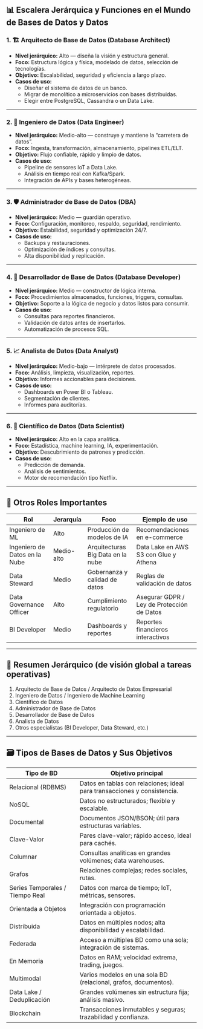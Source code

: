  
## 📊 Escalera Jerárquica y Funciones en el Mundo de Bases de Datos y Datos

### 1. 🏗️ Arquitecto de Base de Datos (Database Architect)
- **Nivel jerárquico:** Alto — diseña la visión y estructura general.
- **Foco:** Estructura lógica y física, modelado de datos, selección de tecnologías.
- **Objetivo:** Escalabilidad, seguridad y eficiencia a largo plazo.
- **Casos de uso:**
  - Diseñar el sistema de datos de un banco.
  - Migrar de monolítico a microservicios con bases distribuidas.
  - Elegir entre PostgreSQL, Cassandra o un Data Lake.

---

### 2. 🔧 Ingeniero de Datos (Data Engineer)
- **Nivel jerárquico:** Medio-alto — construye y mantiene la “carretera de datos”.
- **Foco:** Ingesta, transformación, almacenamiento, pipelines ETL/ELT.
- **Objetivo:** Flujo confiable, rápido y limpio de datos.
- **Casos de uso:**
  - Pipeline de sensores IoT a Data Lake.
  - Análisis en tiempo real con Kafka/Spark.
  - Integración de APIs y bases heterogéneas.

---

### 3. 🛡️ Administrador de Base de Datos (DBA)
- **Nivel jerárquico:** Medio — guardián operativo.
- **Foco:** Configuración, monitoreo, respaldo, seguridad, rendimiento.
- **Objetivo:** Estabilidad, seguridad y optimización 24/7.
- **Casos de uso:**
  - Backups y restauraciones.
  - Optimización de índices y consultas.
  - Alta disponibilidad y replicación.

---

### 4. 🧱 Desarrollador de Base de Datos (Database Developer)
- **Nivel jerárquico:** Medio — constructor de lógica interna.
- **Foco:** Procedimientos almacenados, funciones, triggers, consultas.
- **Objetivo:** Soporte a la lógica de negocio y datos listos para consumir.
- **Casos de uso:**
  - Consultas para reportes financieros.
  - Validación de datos antes de insertarlos.
  - Automatización de procesos SQL.

---

### 5. 📈 Analista de Datos (Data Analyst)
- **Nivel jerárquico:** Medio-bajo — intérprete de datos procesados.
- **Foco:** Análisis, limpieza, visualización, reportes.
- **Objetivo:** Informes accionables para decisiones.
- **Casos de uso:**
  - Dashboards en Power BI o Tableau.
  - Segmentación de clientes.
  - Informes para auditorías.

---

### 6. 🧠 Científico de Datos (Data Scientist)
- **Nivel jerárquico:** Alto en la capa analítica.
- **Foco:** Estadística, machine learning, IA, experimentación.
- **Objetivo:** Descubrimiento de patrones y predicción.
- **Casos de uso:**
  - Predicción de demanda.
  - Análisis de sentimientos.
  - Motor de recomendación tipo Netflix.

---

## 📌 Otros Roles Importantes

| Rol                         | Jerarquía   | Foco                                      | Ejemplo de uso                                      |
|----------------------------|-------------|-------------------------------------------|-----------------------------------------------------|
| Ingeniero de ML            | Alto        | Producción de modelos de IA               | Recomendaciones en e-commerce                      |
| Ingeniero de Datos en la Nube | Medio-alto | Arquitecturas Big Data en la nube         | Data Lake en AWS S3 con Glue y Athena              |
| Data Steward               | Medio       | Gobernanza y calidad de datos             | Reglas de validación de datos                      |
| Data Governance Officer    | Alto        | Cumplimiento regulatorio                  | Asegurar GDPR / Ley de Protección de Datos         |
| BI Developer               | Medio       | Dashboards y reportes                     | Reportes financieros interactivos                  |

---

## 🔼 Resumen Jerárquico (de visión global a tareas operativas)

1. Arquitecto de Base de Datos / Arquitecto de Datos Empresarial  
2. Ingeniero de Datos / Ingeniero de Machine Learning  
3. Científico de Datos  
4. Administrador de Base de Datos  
5. Desarrollador de Base de Datos  
6. Analista de Datos  
7. Otros especialistas (BI Developer, Data Steward, etc.)

---

## 🗃️ Tipos de Bases de Datos y Sus Objetivos

| Tipo de BD                        | Objetivo principal                                                                 |
|----------------------------------|-------------------------------------------------------------------------------------|
| Relacional (RDBMS)               | Datos en tablas con relaciones; ideal para transacciones y consistencia.           |
| NoSQL                            | Datos no estructurados; flexible y escalable.                                      |
| Documental                       | Documentos JSON/BSON; útil para estructuras variables.                              |
| Clave-Valor                      | Pares clave-valor; rápido acceso, ideal para cachés.                               |
| Columnar                         | Consultas analíticas en grandes volúmenes; data warehouses.                        |
| Grafos                           | Relaciones complejas; redes sociales, rutas.                                       |
| Series Temporales / Tiempo Real | Datos con marca de tiempo; IoT, métricas, sensores.                                |
| Orientada a Objetos              | Integración con programación orientada a objetos.                                  |
| Distribuida                      | Datos en múltiples nodos; alta disponibilidad y escalabilidad.                     |
| Federada                         | Acceso a múltiples BD como una sola; integración de sistemas.                      |
| En Memoria                       | Datos en RAM; velocidad extrema, trading, juegos.                                  |
| Multimodal                       | Varios modelos en una sola BD (relacional, grafos, documentos).                    |
| Data Lake / Deduplicación       | Grandes volúmenes sin estructura fija; análisis masivo.                            |
| Blockchain                       | Transacciones inmutables y seguras; trazabilidad y confianza.                      |
 
